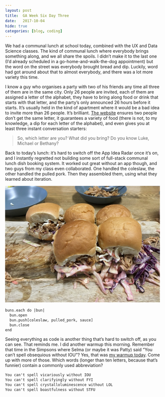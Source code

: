```yaml
---
layout: post
title:  GA Week Six Day Three
date:   2017-10-04
hide: true
categories: [blog, coding]
---
```


We had a communal lunch at school today, combined with the UX and Data Science classes. The kind of communal lunch where everybody brings something along, and we all share the spoils. I didn’t make it to the last one (I’d already scheduled in a go-home-and-walk-the-dog appointment) but the word on the street was everybody brought bread and dip. Luckily, word had got around about that to almost everybody, and there was a lot more variety this time.

I know a guy who organises a party with two of his friends any time all three of them are in the same city. Only 26 people are invited, each of them are assigned a letter of the alphabet, they have to bring along food or drink that starts with that letter, and the party’s only announced 26 hours before it starts. It’s usually held in the kind of apartment where it would be a bad idea to invite more than 26 people. It’s brilliant. [The website](http://freeundeasysuperparty.com/) ensures two people don’t get the same letter, it guarantees a variety of food (there is not, to my knowledge, a dip for each letter of the alphabet), and even gives you at least three instant conversation starters:
> So, which letter are you? What did you bring? Do you know Luke, Michael or Bethany?

Back to today’s lunch: it’s hard to switch off the App Idea Radar once it’s on, and I instantly regretted not building some sort of full-stack communal lunch dish booking system. It worked out great without an app though, and two guys from my class even collaborated. One handled the coleslaw, the other handled the pulled pork. Then they assembled them, using what they learned about iteration.

![](/assets/ga/buns.jpg)

    buns.each do |bun|
      bun.open
      bun.push[coleslaw, pulled_pork, sauce]
      bun.close
    end

Seeing everything as code is another thing that’s hard to switch off, as you can see. That reminds me. I did another warmup this morning. Remember that time in the Simpsons where Selma (or maybe it was Patty) said “You can’t spell obsequious without IOU”? Yes, that was [my warmup today](https://gist.github.com/ryanmonro/ea430ad1b03292535d2ae783605b184a). Come up with more of those. Which words (longer than ten letters, because that’s funnier) contain a commonly used abbreviation?

    You can't spell vicariously without IOU
    You can't spell clarifyingly without FYI
    You can't spell crystalloluminescence without LOL
    You can't spell boastfulness without STFU
